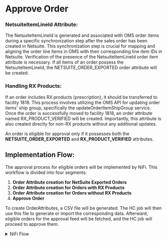 # Approve Order

### **NetsuiteItemLineId Attribute:**&#x20;

The NetsuiteItemLineId is generated and associated with OMS order items during a specific synchronization step after the sales order has been created in Netsuite. This synchronization step is crucial for mapping and aligning the order line items in OMS with their corresponding line item IDs in Netsuite. Verification of the presence of the NetsuiteItemLineId order item attribute is necessary. If all items of an order possess the NetsuiteItemLineId, the NETSUITE\_ORDER\_EXPORTED order attribute will be created.

### **Handling RX Products:**&#x20;

If an order includes RX products (prescription), it should be transferred to facility 1818. This process involves utilizing the OMS API for updating order items' ship group, specifically the updateOrderItemShipGroup service. Once the order is successfully moved to facility 1818, an order attribute named RX\_PRODUCT\_VERIFIED will be created. Importantly, this attribute is also created directly for non-RX products without any additional updates.

An order is eligible for approval only if it possesses both the **NETSUITE\_ORDER\_EXPORTED** and **RX\_PRODUCT\_VERIFIED** attributes.

## **Implementation Flow:**

The approval process for eligible orders will be implemented by NiFi. This workflow is divided into four segments:

1. **Order Attribute creation for NetSuite Exported Orders**
2. **Order Attribute creation for Orders with RX Products**
3. **Order Attribute creation for Orders without RX Products**
4. **Approve Order**

To create OrderAttributes, a CSV file will be generated. The HC job will then use this file to generate or import the corresponding data. Afterward, eligible orders for the approval feed will be fetched, and the HC job will proceed to approve them.



<details>

<summary>NiFi Flow</summary>

#### **All process groups except, order attribute creation for Orders with RX Products :**&#x20;

* All process groups, except for Order Attribute creation for Orders with RX Products, share the same NiFi flow.
* The **ExecuteSQLRecord** processor is used to execute distinct SQL queries, generating CSV files based on the defined Avro schema for creating order attributes.
* The subsequent processor, **RouteOnAttribute**, checks whether the flow file contains any records.
* The filename is then updated to the required format using the **UpdateAttribute** processor.
* The final step involves transferring the file to the SFTP location using the **PutSFTP** processor.
* The stored files will be accessed via HC to create order attributes.

**Process group order attribute creation for Orders with RX Products :**&#x20;

* The **ExecuteSQLRecord** processor is utilized to execute a SQL query.
* The file is then split into individual JSON objects by the **SplitJSON** processor.
* The **SplitJSON** processor generates two significant attributes: `fragment.count` and `fragment.identifier`.
* These JSON objects serve as the request body for API calls.
* For each JSON object, a POST request is made to the specified API endpoint using the **InvokeHTTP** processor.
* The **RouteOnAttribute** processor is configured with two dynamic properties: Failure and Success. Any status code other than 200 is considered a failure.
* Two relations are established based on these properties:

**Success:**

* In the success relations, the subsequent processor is **Wait**, which stays waiting until it receives notification from the **Notify** processor.
* Following a **MergeRecord** processor which will merge all the incoming flow files, the default fields along with required values are added here.
* Updating the file name using the **UpdateAttribute** processor.
* The file is kept on SFTP using the **PutSFTP** processor.

**Failure:**

* In the case of Failure relations, the subsequent processor is **Wait**, which stays waiting until it receives notification from the **Notify** processor.
* The coordination between **Wait** and **Notify** is facilitated through the use of the DistributedMapCacheService controller service and utilities the `fragment.count` and `fragment.identifier` attributes.
* Following the **Wait**, the **UpdateRecord** processor is used to log the orderId and its corresponding response generated by the API call.
* Finally, all the failure flow files are merged and placed under a directory named "http\_error\_log" using the **PutSFTP** processor.

**Failure, Success, and Unmatched:**

* For the combined Failure, Success, and Unmatched relations, the next processor is **UpdateRecord**. This processor adds the response corresponding to the orderId in the flow file.
* Subsequently, the **MergeRecord** processor is utilized with the Merge Strategy set to Defragment, waiting until the `fragment.count` becomes equal.
* For all the failure and original relations from **MergeRecord**, there is a Notify processor, and for all merged relations, there are **UpdateAttribute** and **PutSFTP** processors, directing flow files under the directory named "http\_log."

</details>

### &#x20;<a href="#user-content-nifi-flow" id="user-content-nifi-flow"></a>
